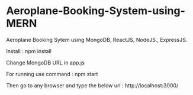 # Aeroplane-Booking-System-using-MERN
Aeroplane Booking Sytem using MongoDB, ReactJS, NodeJS., ExpressJS.

Install :
npm install

Change MongoDB URL in app.js

For running use command :
npm start

Then go to any browser and type the below url :
http://localhost:3000/
